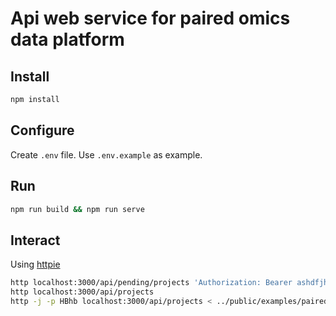 # Api web service for paired omics data platform

## Install

```bash
npm install
```

## Configure

Create `.env` file. 
Use `.env.example` as example.

## Run

```bash
npm run build && npm run serve
```

## Interact

Using [httpie](https://httpie.org)
```bash
http localhost:3000/api/pending/projects 'Authorization: Bearer ashdfjhasdlkjfhalksdjhflak'
http localhost:3000/api/projects
http -j -p HBhb localhost:3000/api/projects < ../public/examples/paired_datarecord_MSV000078839_example.json 
```